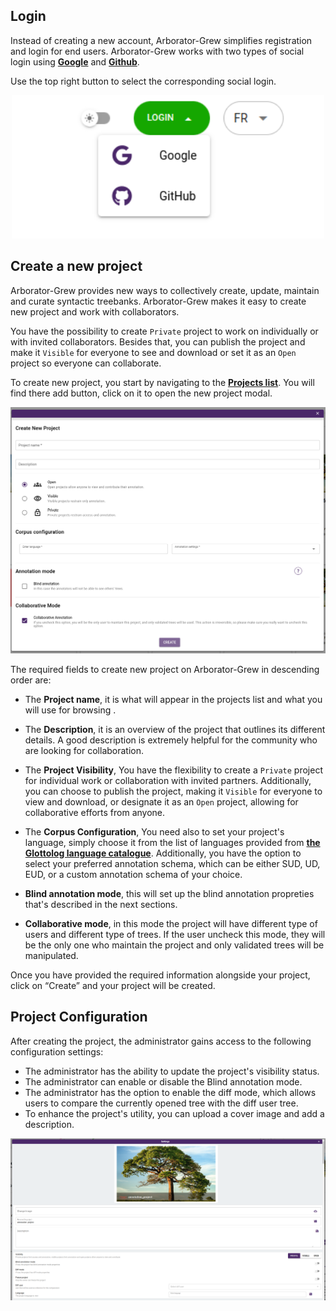 ## Login 

Instead of creating a new account, Arborator-Grew simplifies registration and login for end users.
Arborator-Grew works with two types of social login using  **[Google]()** and **[Github](https://github.com/login)**. 

Use the top right button to select the corresponding social login.
<div style="text-align:center">
      <img src="assets/images/social_login.png" alt="drawing" width="500"/>
</div>

## Create a new project 

Arborator-Grew provides new ways to collectively create, update, maintain and curate syntactic treebanks.
Arborator-Grew makes it easy to create new project and work with collaborators.

You have the possibility to create `Private` project to work on individually or with invited collaborators. Besides that, you can publish the project and make it `Visible` for everyone to see and download or set it as an `Open` project so everyone can collaborate.



To create new project, you start by navigating to the **[Projects list](https://arboratorgrew.elizia.net/#/projects)**. You will find there add button, click on it to open the new project modal.

<div style="text-align:center">
      <img src="assets/images/project-creation.png" alt="drawing" width="900"/>
</div>


The required fields to create new project on Arborator-Grew in descending order are: 


- The **Project name**, it is what will appear in the projects list and what you will use for browsing .
- The **Description**, it is an overview of the project that outlines its different details. A good description is extremely helpful for the community who are looking for collaboration.
- The **Project Visibility**, You have the flexibility to create a `Private` project for individual work or collaboration with invited partners. Additionally, you can choose to publish the project, making it `Visible` for everyone to view and download, or designate it as an `Open` project, allowing for collaborative efforts from anyone.
- The **Corpus Configuration**, You need also to set your project's language, simply choose it from the list of languages provided from **[the Glottolog language catalogue](https://glottolog.org/)**. Additionally, you have the option to select your preferred annotation schema, which can be either SUD, UD, EUD, or a custom annotation schema of your choice.

- **Blind annotation mode**, this will set up the blind annotation propreties that's described in the next sections.

- **Collaborative mode**, in this mode the project will have different type of users and different type of trees. If the user uncheck this mode, they will be the only one who maintain the project and only validated trees will be manipulated.

Once you have provided the required information alongside your project, click on “Create” and your project will be created.

## Project Configuration
After creating the project, the administrator gains access to the following configuration settings:
- The administrator has the ability to update the project's visibility status.
- The administrator can enable or disable the Blind annotation mode.
- The administrator has the option to enable the diff mode, which allows users to compare the currently opened tree with the diff user tree.
- To enhance the project's utility, you can upload a cover image and add a description.

<div style="text-align:center">
      <img src="assets/images/project-config.png" alt="drawing" width="1200"/>
</div>
